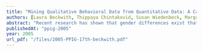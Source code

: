 ```yaml
---
title: "Mining Qualitative Behavioral Data from Quantitative Data: A Case Study from the Gender HCI Project"
authors: [Laura Beckwith, Thippaya Chintakovid, Susan Wiedenbeck, Margaret Burnett]
abstract: "Recent research has shown that gender differences exist that influence the ways that males and females work with problem-solving software. These gender differences may put females at a disadvantage in competing for jobs requiring these skills. Earlier research has shown the existence of gender differences in confidence that affects feature usage and adoption; however these findings have raised new questions. We are seeking answers to these questions through qualitative methods. The case study we present here documents our methodology and may be used as a guide for others embarking on similar qualitative analyses."
publishedAt: "ppig-2005"
year: 2005
url_pdf: "/files/2005-PPIG-17th-beckwith.pdf"
---
```

